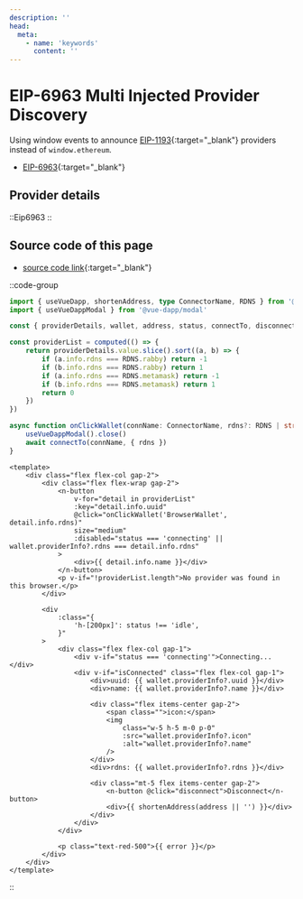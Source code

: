 ```yaml
---
description: ''
head:
  meta:
    - name: 'keywords'
      content: ''
---
```


# EIP-6963 Multi Injected Provider Discovery

Using window events to announce [EIP-1193](https://eips.ethereum.org/EIPS/eip-1193){:target="_blank"} providers instead of `window.ethereum`.


- [EIP-6963](https://eips.ethereum.org/EIPS/eip-6963){:target="_blank"}


## Provider details


::Eip6963
::


## Source code of this page

- [source code link](https://github.com/vu3th/vue-dapp/blob/main/app/components/content/Eip6963.client.vue){:target="_blank"}

::code-group

```ts [setup script]
import { useVueDapp, shortenAddress, type ConnectorName, RDNS } from '@vue-dapp/core'
import { useVueDappModal } from '@vue-dapp/modal'

const { providerDetails, wallet, address, status, connectTo, disconnect, error, isConnected } = useVueDapp()

const providerList = computed(() => {
	return providerDetails.value.slice().sort((a, b) => {
		if (a.info.rdns === RDNS.rabby) return -1
		if (b.info.rdns === RDNS.rabby) return 1
		if (a.info.rdns === RDNS.metamask) return -1
		if (b.info.rdns === RDNS.metamask) return 1
		return 0
	})
})

async function onClickWallet(connName: ConnectorName, rdns?: RDNS | string) {
	useVueDappModal().close()
	await connectTo(connName, { rdns })
}
```

```vue [template]
<template>
	<div class="flex flex-col gap-2">
		<div class="flex flex-wrap gap-2">
			<n-button
				v-for="detail in providerList"
				:key="detail.info.uuid"
				@click="onClickWallet('BrowserWallet', detail.info.rdns)"
				size="medium"
				:disabled="status === 'connecting' || wallet.providerInfo?.rdns === detail.info.rdns"
			>
				<div>{{ detail.info.name }}</div>
			</n-button>
			<p v-if="!providerList.length">No provider was found in this browser.</p>
		</div>

		<div
			:class="{
				'h-[200px]': status !== 'idle',
			}"
		>
			<div class="flex flex-col gap-1">
				<div v-if="status === 'connecting'">Connecting...</div>
				<div v-if="isConnected" class="flex flex-col gap-1">
					<div>uuid: {{ wallet.providerInfo?.uuid }}</div>
					<div>name: {{ wallet.providerInfo?.name }}</div>

					<div class="flex items-center gap-2">
						<span class="">icon:</span>
						<img
							class="w-5 h-5 m-0 p-0"
							:src="wallet.providerInfo?.icon"
							:alt="wallet.providerInfo?.name"
						/>
					</div>
					<div>rdns: {{ wallet.providerInfo?.rdns }}</div>

					<div class="mt-5 flex items-center gap-2">
						<n-button @click="disconnect">Disconnect</n-button>
						<div>{{ shortenAddress(address || '') }}</div>
					</div>
				</div>
			</div>

			<p class="text-red-500">{{ error }}</p>
		</div>
	</div>
</template>
```

::
